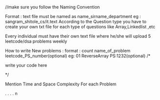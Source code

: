 
//make sure you follow the Naming Convention

Format : text file must be named as name_sirname_department 
        eg : sangram_shitole_cs/it.text
According to the Question type you have to create your own txt file for each type of questions like Array,Linkedlist ,etc 

Every individual must have their own text file where he/she will upload 5 leetcode/dsa problems weekly 

How to write New problems :
 format : count name_of_problem leetcode_PS_number(optional)
  eg: 01 ReverseArray PS:1232(optional)
   /*

  write your code here

  */

  Mention Time and Space Complexity For each Problem


  .
  .
  .
  .
  n
